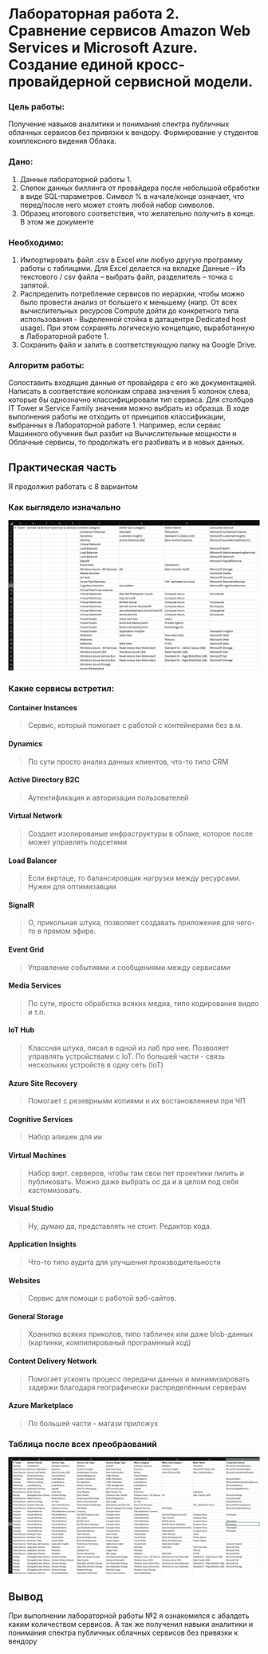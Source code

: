 # Лабораторная работа 2. Сравнение сервисов Amazon Web Services и Microsoft Azure. Создание единой кросс-провайдерной сервисной модели.

### Цель работы: 
Получение навыков аналитики и понимания спектра публичных облачных сервисов без привязки к вендору. Формирование у студентов комплексного видения Облака. 


### Дано: 
1. Данные лабораторной работы 1.
2. Слепок данных биллинга от провайдера после небольшой обработки в виде SQL-параметров. Символ % в начале/конце означает, что перед/после него может стоять любой набор символов.
3. Образец итогового соответствия, что желательно получить в конце. В этом же документе  


### Необходимо: 
1. Импортировать файл .csv в Excel или любую другую программу работы с таблицами. Для Excel делается на вкладке Данные – Из текстового / csv файла – выбрать файл, разделитель – точка с запятой.
2. Распределить потребление сервисов по иерархии, чтобы можно было провести анализ от большего к меньшему (напр. От всех вычислительных ресурсов Compute дойти до конкретного типа использования - Выделенной стойка в датацентре Dedicated host usage). При этом сохранять логическую концепцию, выработанную в Лабораторной работе 1.
3. Сохранить файл и залить в соответствующую папку на Google Drive.

### Алгоритм работы: 
Сопоставить входящие данные от провайдера с его же документацией. Написать в соответствие колонкам справа значения 5 колонок слева, которые бы однозначно классифицировали тип сервиса. Для столбцов IT Tower и Service Family значения можно выбрать из образца. В ходе выполнения работы не отходить от принципов классификации, выбранных в Лабораторной работе 1. Например, если сервис Машинного обучения был разбит на Вычислительные мощности и Облачные сервисы, то продолжать его разбивать и в новых данных.


## Практическая часть

Я продолжил работать с 8 вариантом

### Как выглядело изначально

![](https://github.com/sedm1/DevOps/blob/main/azure/media/f.png)


### Какие сервисы встретил:

#### Container Instances
> Сервис, который помогает с работой с контейнерами без в.м.

#### Dynamics
> По сути просто анализ данных клиентов, что-то типо CRM

#### Active Directory B2C
> Аутентификация и авторизация пользователей

#### Virtual Network
> Создает изолированые инфраструктуры в облаке, которое после может управлять подсетями

#### Load Balancer
> Если вкртаце, то балансировщик нагрузки между ресурсами. Нужен для оптимизавции

#### SignalR
> О, прикольная штука, позволяет создавать приложения для чего-то в прямом эфире.

#### Event Grid
> Управление событиями и сообщениями между сервисами

#### Media Services
> По сути, просто обработка всяких медиа, типо кодирования видео и т.п.

#### IoT Hub
> Классная штука, писал в одной из лаб про нее. Позволяет управлять устройствами с IoT. По большей части - связь нескольких устройств в одну сеть (IoT)

#### Azure Site Recovery
> Помогает с резеврными копиями и их востановлением при ЧП

#### Cognitive Services
>  Набор апишек для ии

#### Virtual Machines
> Набор вирт. серверов, чтобы там свои пет проектики пилить и публиковать. Можно даже выбрать ос да и в целом под себя кастомизовать.

#### Visual Studio
> Ну, думаю да, представлять не стоит. Редактор кода.

#### Application Insights
> Что-то типо аудита для улучшения производительности

#### Websites
> Сервис для помощи с работой вэб-сайтов. 

#### General Storage 
> Хранилка всяких приколов, типо табличек или даже blob-данных (картинки, компилированый програмнный код)

#### Content Delivery Network 
> Помогает ускоить процесс передачи данных и минимизировать задержи благодаря географически распределённым серверам

#### Azure Marketplace
> По большей части - магази приложух

### Таблица после всех преобраований

![](https://github.com/sedm1/DevOps/blob/main/azure/media/l.png)

## Вывод

При выполнении лабораторной работы №2 я ознакомился с абалдеть каким количеством сервисов. А так же полученил навыки аналитики и понимания спектра публичных облачных сервисов без привязки к вендору